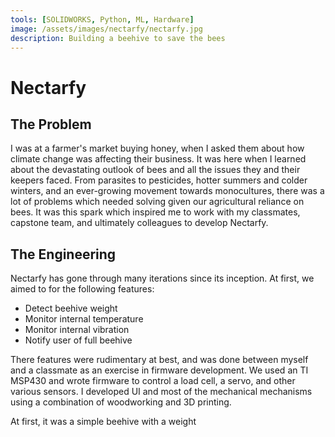 ```yaml
---
tools: [SOLIDWORKS, Python, ML, Hardware]
image: /assets/images/nectarfy/nectarfy.jpg
description: Building a beehive to save the bees
---
```

# Nectarfy

## The Problem
I was at a farmer's market buying honey, when I asked them about how climate change was affecting their business. It was here when I learned about the devastating outlook of bees and all the issues they and their keepers faced. From parasites to pesticides, hotter summers and colder winters, and an ever-growing movement towards monocultures, there was a lot of problems which needed solving given our agricultural reliance on bees. It was this spark which inspired me to work with my classmates, capstone team, and ultimately colleagues to develop Nectarfy.

## The Engineering
Nectarfy has gone through many iterations since its inception. At first, we aimed to for the following features:
- Detect beehive weight
- Monitor internal temperature
- Monitor internal vibration
- Notify user of full beehive

There features were rudimentary at best, and was done between myself and a classmate as an exercise in firmware development. We used an TI MSP430 and wrote firmware to control a load cell, a servo, and other various sensors. I developed UI and most of the mechanical mechanisms using a combination of woodworking and 3D printing.


 At first, it was a simple beehive with a weight